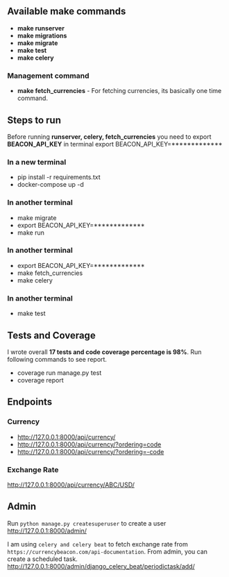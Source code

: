 ## Available **make** commands
* **make runserver**
* **make migrations**
* **make migrate**
* **make test**
* **make celery**

### Management command
* **make fetch_currencies** - For fetching currencies, its basically one time command.


## Steps to run
Before running **runserver, celery, fetch_currencies** you need to export **BEACON_API_KEY** in terminal
export BEACON_API_KEY=*************

### In a new terminal
* pip install -r requirements.txt
* docker-compose up -d

### In another terminal

* make migrate
* export BEACON_API_KEY=*************
* make run

### In another terminal

* export BEACON_API_KEY=*************
* make fetch_currencies
* make celery

### In another terminal
* make test

## Tests and Coverage
I wrote overall **17 tests and code coverage percentage is 98%**.
Run following commands to see report.
* coverage run manage.py test
* coverage report


## Endpoints

### Currency
* http://127.0.0.1:8000/api/currency/
* http://127.0.0.1:8000/api/currency/?ordering=code
* http://127.0.0.1:8000/api/currency/?ordering=-code

### Exchange Rate
http://127.0.0.1:8000/api/currency/ABC/USD/

## Admin
Run `python manage.py createsuperuser` to create a user
http://127.0.0.1:8000/admin/

I am using `celery and celery beat` to fetch exchange rate from `https://currencybeacon.com/api-documentation`.
From admin, you can create a scheduled task.
http://127.0.0.1:8000/admin/django_celery_beat/periodictask/add/
